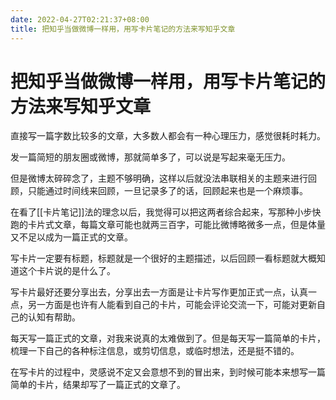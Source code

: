 ```yaml
---
date: 2022-04-27T02:21:37+08:00
title: 把知乎当做微博一样用，用写卡片笔记的方法来写知乎文章
---
```


# 把知乎当做微博一样用，用写卡片笔记的方法来写知乎文章

直接写一篇字数比较多的文章，大多数人都会有一种心理压力，感觉很耗时耗力。

发一篇简短的朋友圈或微博，那就简单多了，可以说是写起来毫无压力。

但是微博太碎碎念了，主题不够明确，这样以后就没法串联相关的主题来进行回顾，只能通过时间线来回顾，一旦记录多了的话，回顾起来也是一个麻烦事。

在看了[[卡片笔记]]法的理念以后，我觉得可以把这两者综合起来，写那种小步快跑的卡片式文章，每篇文章可能也就两三百字，可能比微博略微多一点，但是体量又不足以成为一篇正式的文章。

写卡片一定要有标题，标题就是一个很好的主题描述，以后回顾一看标题就大概知道这个卡片说的是什么了。

写卡片最好还要分享出去，分享出去一方面是让卡片写作更加正式一点，认真一点，另一方面是也许有人能看到自己的卡片，可能会评论交流一下，可能对更新自己的认知有帮助。

每天写一篇正式的文章，对我来说真的太难做到了。但是每天写一篇简单的卡片，梳理一下自己的各种标注信息，或剪切信息，或临时想法，还是挺不错的。

在写卡片的过程中，灵感说不定又会意想不到的冒出来，到时候可能本来想写一篇简单的卡片，结果却写了一篇正式的文章了。